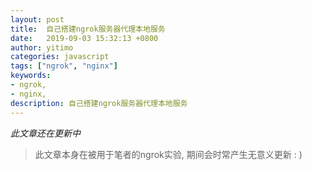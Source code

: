 ```yaml
---
layout: post
title:  自己搭建ngrok服务器代理本地服务
date:   2019-09-03 15:32:13 +0800
author: yitimo
categories: javascript
tags: ["ngrok", "nginx"]
keywords:
- ngrok,
- nginx,
description: 自己搭建ngrok服务器代理本地服务
---
```


*此文章还在更新中*

> 此文章本身在被用于笔者的ngrok实验, 期间会时常产生无意义更新 : )

```

```
